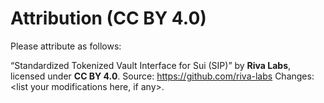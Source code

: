 # Attribution (CC BY 4.0)

Please attribute as follows:

“Standardized Tokenized Vault Interface for Sui (SIP)” by **Riva Labs**,
licensed under **CC BY 4.0**.
Source: https://github.com/riva-labs
Changes: <list your modifications here, if any>.
